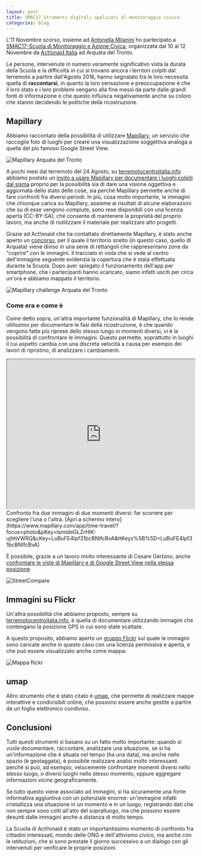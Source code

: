 ```yaml
---
layout: post
title: SMAC17 Strumenti digitali applicati al monitoraggio civico
categories: blog
---
```


L'11 Novembre scorso, insieme ad [Antonella Milanini](https://www.facebook.com/antonella.milanini) ho partecipato
a [SMAC17-Scuola di Monitoraggio e Azione Civica](https://www.facebook.com/events/324202801336793/), organizzata dal 10 al 12 Novembre da [Act!onaid Italia](https://www.actionaid.it/)
ad Arquata del Tronto.

Le persone, intervenute in numero veramente significativo vista la durata della Scuola e la
difficoltà in cui si trovano ancora i territori colpiti dal terremoto a partire dall'Agosto 2016,
hanno segnalato fra le loro necessità quella di **raccontarsi**, in quanto la loro sensazione e
preoccupazione è che il loro stato e i loro problemi vengano alla fine messi da parte dalle grandi
fonti di informazione e che questo influisca negativamente anche su coloro che stanno decidendo le politiche della
ricostruzione.

## Mapillary

Abbiamo raccontato della possibilità di utilizzare [Mapillary](https://www.mapillary.com/app/?lat=42.77264&lng=13.29628&z=12&focus=map),
un servizio che raccoglie foto di luoghi per creare una visualizzazione soggettiva analoga a quella del più famoso
Google Street View.

![Mapillary Arquata del Tronto](https://github.com/emergenzeHack/terremotocentro/blob/master/images/2017-11-11_SMAC17/mapillary_arquata.jpg?raw=true)

A pochi mesi dal terremoto del 24 Agosto, su [terremotocentroitalia.info](https://terremotocentroitalia.info)
abbiamo postato un [invito a usare Mapillary per documentare i luoghi colpiti dal sisma](https://terremotocentroitalia.info/2016-10-10-usare-mapillary-per-raccontare/)
proprio per la possibilità sia di dare una visione oggettiva e aggiornata dello stato delle cose, sia perché Mapillary
permette anche di fare confronti fra diversi periodi. In più, cosa molto importante, le immagini che chiunque
carica su Mapillary, assieme ai risultati di alcune elaborazioni che su di esse vengono compiute, sono rese
disponibili con una licenza aperta (CC-BY-SA), che consente di mantenere la proprietà del proprio lavoro,
ma anche di riutilizzare il materiale per realizzare altri progetti.

Grazie ad Act!onaid che ha contattato direttamente Mapillary, è stato anche aperto un [concorso](https://mapillary.github.io/mapillary_greenhouse/challenge/actionaid/), per il quale il
territorio scelto (in questo caso, quello di Arquata) viene diviso in una serie di rettangoli che rappresentano
zone da "coprire" con le immagini. Il tracciato in viola che si vede al centro dell'immagine seguente evidenzia
la copertura che è stata effettuata durante la Scuola. Dopo aver spiegato il funzionamento dell'app per
smartphone, che i partecipanti hanno scaricato, siamo infatti usciti per circa un'ora e abbiamo mappato il territorio.

![Mapillary challenge Arquata del Tronto](https://github.com/emergenzeHack/terremotocentro/blob/master/images/2017-11-11_SMAC17/mapillary_challenge.jpg?raw=true)

### Come era e come è

Come detto sopra, un'altra importante funzionalità di Mapillary, che lo rende utilissimo per documentare le fasi della
ricostruzione, è che quando vengono fatte più riprese dello stesso luogo in momenti diversi, vi è la possibilità
di confrontare le immagini. Questo permette, soprattutto in luoghi il cui aspetto cambia con una
discreta velocità a causa per esempio dei lavori di ripristino, di analizzare i cambiamenti.

<iframe width="100%" height="400" src="https://www.mapillary.com/app/time-travel/?focus=photo&pKey=lsmtdeGLZrHlK-ujhhVWRQ&cKey=LuBuFE4Ipf31bcBNIfcBvA&ttKeys%5B%5D=LuBuFE4Ipf31bcBNIfcBvA"></iframe>
Confronto fra due immagini di due momenti diversi: far scorrere per scegliere l'una o l'altra. [Apri a schermo intero](https://www.mapillary.com/app/time-travel/?focus=photo&pKey=lsmtdeGLZrHlK-ujhhVWRQ&cKey=LuBuFE4Ipf31bcBNIfcBvA&ttKeys%5B%5D=LuBuFE4Ipf31bcBNIfcBvA)

È possibile, grazie a un lavoro molto interessante di Cesare Gerbino, anche [confrontare le viste
di Mapillary e di Google Street View nella stessa posizione](http://www.cesaregerbino.com/Mapillary/StreetImageCompare/StreetImageCompare.html?lat=42.77494,&lng=13.29811)

![StreetCompare](https://github.com/emergenzeHack/terremotocentro/blob/master/images/2017-11-11_SMAC17/street_compare.jpg?raw=true)

## Immagini su Flickr

Un'altra possibilità che abbiamo proposto, sempre su [terremotocentroitalia.info](http://www.terremotocentroitalia.info), è quella di documentare utilizzando
immagini che contengano la posizione GPS in cui sono state scattate.

A questo proposito, abbiamo aperto un [gruppo Flickr](https://www.flickr.com/photos/144881851@N07/) sul quale le immagini sono caricate anche in questo caso
con una licenza permissiva e aperta, e che può essere visualizzato anche come mappa:

![Mappa flickr](https://github.com/emergenzeHack/terremotocentro/blob/master/images/2017-11-11_SMAC17/flickrmap.jpg?raw=true)


## umap

Altro strumento che è stato citato è [umap](https://umap.openstreetmap.fr/it/), che permette di realizzare mappe interattive e condivisibili online,
che possono essere anche gestite a partire da un foglio elettronico condiviso.

## Conclusioni

Tutti questi strumenti si basano su un fatto molto importante: quando si vuole documentare, raccontare, analizzare una situazione, se si ha un'informazione che è
situata nel tempo (ha una data), ma anche nello spazio (è geotaggata), è possibile realizzare analisi molto interessanti perché si può, ad esempio, velocemente confrontare
momenti diversi nello stesso luogo, o diversi luoghi nello stesso momento, oppure aggregare informazioni vicine geograficamente.

Se tutto questo viene associato ad immagini, si ha sicuramente una fonte informativa aggiuntiva con un potenziale enorme: un'immagine infatti cristallizza
una situazione in un momento e in un luogo, registrando dati che non sempre sono colti all'atto del sopralluogo, ma che
possono essere desunti dalle immagini anche a distanza di molto tempo.

La Scuola di Acti!onaid è stato un importantissimo momento di confronto fra cittadini interessati, mondo delle ONG e dell'attivismo civico, ma anche con le istituzioni,
che si sono prestate il giorno successivo a un dialogo con gli intervenuti per verificare le proprie posizioni.

